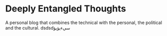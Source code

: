 # Deeply Entangled Thoughts
A personal blog that combines the technical with the personal, the political and the cultural. dsdsdسيءيؤيؤ
